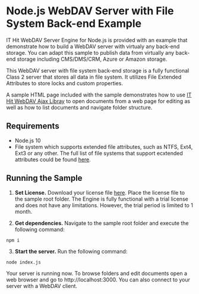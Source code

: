 # Node.js WebDAV Server with File System Back-end Example
IT Hit WebDAV Server Engine for Node.js is provided with an example that demonstrate how to build a WebDAV server with virtualy any back-end storage. You can adapt this sample to publish data from virtually any back-end storage including CMS/DMS/CRM, Azure or Amazon storage. 

This WebDAV server with file system back-end storage is a fully functional Class 2 server that stores all data in file system. It utilizes File Extended Attributes to store locks and custom properties. 

A sample HTML page included with the sample demonstrates how to use [IT Hit WebDAV Ajax Libray](https://www.webdavsystem.com/ajax/) to open documents from a web page for editing as well as how to list documents and navigate folder structure.


## Requirements
* Node.js 10
* File system which supports extended file attributes, such as NTFS, Ext4, Ext3 or any other. The full list of file systems that support ecxtended attributes could be found [here](https://en.wikipedia.org/wiki/Extended_file_attributes).

## Running the Sample

1. __Set License.__ Download your license file [here](https://www.webdavsystem.com/nodejsserver/download/). Place the license file to the sample root folder. The Engine is fully functional with a trial license and does not have any limitations. However, the trial period is limited to 1 month.

2. __Get dependencies.__ Navigate to the sample root folder and execute the following command:

`npm i`

3. __Start the server.__ Run the following command:

`node index.js`

Your server is running now. To browse folders and edit documents open a web browser and go to http://localhost:3000. You can also connect to your server with a WebDAV client.
